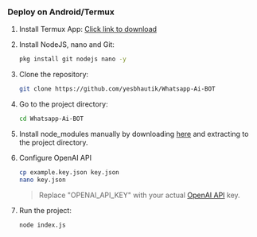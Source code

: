 ### Deploy on Android/Termux<br>
1. Install Termux App: [Click link to download](https://f-droid.org/en/packages/com.termux/)

2. Install NodeJS, nano and Git:
   
   ```bash
   pkg install git nodejs nano -y
   ```
   
3. Clone the repository:
   
   ```bash
   git clone https://github.com/yesbhautik/Whatsapp-Ai-BOT
   ```
   
4. Go to the project directory:
   
   ```bash
   cd Whatsapp-Ai-BOT
   ```
   
5. Install node_modules manually by downloading [here](https://go.yesbhautik.co.in/m1n07d1r) and extracting to the project directory.
   
6. Configure OpenAI API
   
   ```bash
   cp example.key.json key.json
   nano key.json
   ```
   > Replace "OPENAI_API_KEY" with your actual [OpenAI API](https://go.yesbhautik.co.in/8b2ayw) key.
   
7. Run the project:
   ```
   node index.js
   ```
